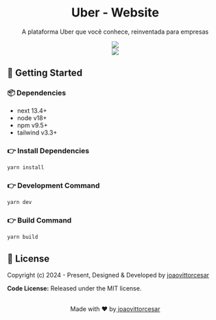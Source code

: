<h1 align=center>Uber - Website</h1>

<p align=center>A plataforma Uber que você conhece, reinventada para empresas</p>

<p align=center>

  <a href="https://github.com/vercel/next.js/releases/" alt="Contributors">
    <img src="https://img.shields.io/static/v1?label=NEXTJS&message=Access by clicking here&color=000&logo=nextjs" />
  </a></br>
  <a href="https://github.com/tailwindlabs/tailwindcss/releases" alt="Contributors">
    <img src="https://img.shields.io/static/v1?label=TAILWANDCSS&message=Access by clicking here&color=000&logo=tailwandcss" />
  </a></br>
</p>

## 🚀 Getting Started

### 📦 Dependencies

- next 13.4+
- node v18+
- npm v9.5+
- tailwind v3.3+

### 👉 Install Dependencies

```bash
yarn install
```

### 👉 Development Command

```bash
yarn dev
```

### 👉 Build Command

```bash
yarn build
```

## 📝 License

Copyright (c) 2024 - Present, Designed & Developed by [joaovittorcesar](https://github.com/joaovittorcesar)

**Code License:** Released under the MIT license.
<br><br>
<p align=center>Made with ♥ by<a href="https://github.com/joaovittorcesar"> joaovittorcesar</a></p>
